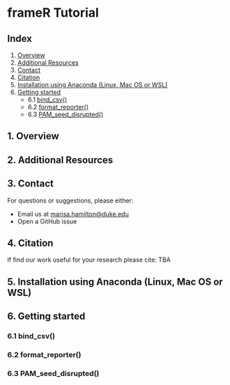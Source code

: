 # frameR Tutorial

## Index

1. [Overview](#1-overview)
2. [Additional Resources](#2-additional-resources)
3. [Contact](#3-contact)
4. [Citation](#4-citation)
5. [Installation using Anaconda (Linux, Mac OS or WSL)](#5-installation-using-anaconda-linux-mac-os-or-wsl)
6. [Getting started](#6-getting-started)
   - 6.1 [bind_csv()](#61-bind_csv())
   - 6.2 [format_reporter()](#62-format_reporter())
   - 6.3 [PAM_seed_disrupted()](#62-PAM_seed_disrupted())

## 1. Overview

## 2. Additional Resources

## 3. Contact

For questions or suggestions, please either:
- Email us at [marisa.hamilton@duke.edu](mailto:marisa.hamilton@duke.edu)
- Open a GitHub issue

## 4. Citation

If find our work useful for your research please cite: TBA

## 5. Installation using Anaconda (Linux, Mac OS or WSL)

## 6. Getting started

### 6.1 bind_csv()

### 6.2 format_reporter()

### 6.3 PAM_seed_disrupted()
